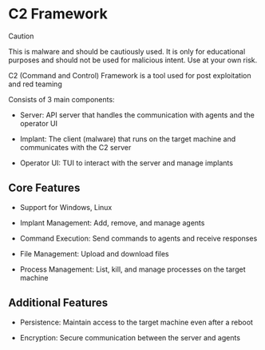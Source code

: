 # C2 Framework

> [!CAUTION]
> This is malware and should be cautiously used. It is only for educational purposes and should not be used for malicious intent. Use at your own risk.

C2 (Command and Control) Framework is a tool used for post exploitation and red teaming

Consists of 3 main components:

- Server: API server that handles the communication with agents and the operator UI

- Implant: The client (malware) that runs on the target machine and communicates with the C2 server

- Operator UI: TUI to interact with the server and manage implants

## Core Features

- Support for Windows, Linux

- Implant Management: Add, remove, and manage agents

- Command Execution: Send commands to agents and receive responses

- File Management: Upload and download files

- Process Management: List, kill, and manage processes on the target machine

## Additional Features

- Persistence: Maintain access to the target machine even after a reboot

- Encryption: Secure communication between the server and agents
